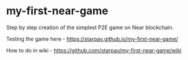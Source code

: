 # my-first-near-game
Step by step creation of the simplest P2E game on Near blockchain.

Testing the game here - https://starpav.github.io/my-first-near-game/

How to do in wiki - https://github.com/starpav/my-first-near-game/wiki
